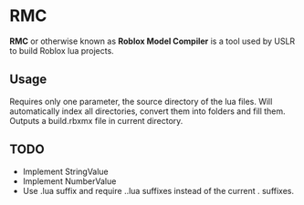 # RMC

**RMC** or otherwise known as **Roblox Model Compiler** is a tool used by USLR to build Roblox lua projects.

## Usage

Requires only one parameter, the source directory of the lua files. Will automatically index all directories, convert them into folders and fill them. Outputs a build.rbxmx file in current directory.

## TODO

- Implement StringValue
- Implement NumberValue
- Use .lua suffix and require .<type>.lua suffixes instead of the current .<type> suffixes.